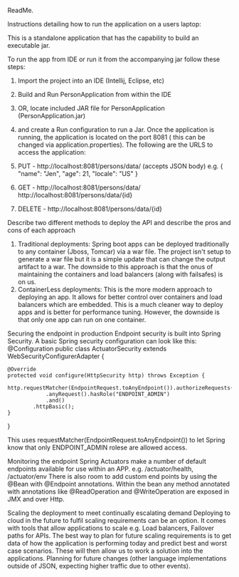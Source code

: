 ReadMe.

Instructions detailing how to run the application on a users laptop:

This is a standalone application that has the capability to build an executable jar.

To run the app from IDE or run it from the accompanying jar follow these steps:
1. Import the project into an IDE (Intellij, Eclipse, etc)
2. Build and Run PersonApplication from within the IDE
3. OR, locate included JAR file for PersonApplication (PersonApplication.jar)
4. and create a Run configuration to run a Jar.
Once the application is running, the application is located on the port 8081 ( this can be
changed via application.properties). The following are the URLS to access the application:
1. PUT - http://localhost:8081/persons/data/ (accepts JSON body)
        e.g. {
             	"name": "Jen",
             	"age": 21,
             	"locale": "US"
             }

2. GET - http://localhost:8081/persons/data/
         http://localhost:8081/persons/data/{id}
3. DELETE - http://localhost:8081/persons/data/{id}



Describe two different methods to deploy the API and describe the pros and cons of each approach
1. Traditional deployments:
    Spring boot apps can be deployed traditionally to any container (Jboss, Tomcar) via a war file. The project isn't setup
    to generate a war file but it is a simple update that can change the output artifact to a war. The downside
    to this approach is that the onus of maintaining the containers and load balancers (along with failsafes)
     is on us.
2. ContainerLess deployments:
    This is the more modern approach to deploying an app. It allows for better control over containers
    and load balancers which are embedded. This is a much cleaner way to deploy apps and is better for
     performance tuning. However, the downside is that only one app can run on one container.


Securing the endpoint in production
Endpoint security is built into Spring Security. A basic Spring security configuration can look like this:
@Configuration
public class ActuatorSecurity extends WebSecurityConfigurerAdapter {

	@Override
	protected void configure(HttpSecurity http) throws Exception {
		http.requestMatcher(EndpointRequest.toAnyEndpoint()).authorizeRequests()
				.anyRequest().hasRole("ENDPOINT_ADMIN")
				.and()
			.httpBasic();
	}

}

This uses requestMatcher(EndpointRequest.toAnyEndpoint()) to let Spring know that only ENDPOINT_ADMIN rolese
are allowed access.


Monitoring the endpoint
Spring Actuators make a number of default endpoints available for use within an APP. e.g. /actuator/health, /actuator/env
There is also room to add custom end points by using the @Bean with @Endpoint annotations. Within the bean any
method annotated with annotations like @ReadOperation and @WriteOperation are exposed in JMX and over Http.


Scaling the deployment to meet continually escalating demand
Deploying to cloud in the future to fulfil scaling requirements can be an option. It comes with tools that allow
applications to scale e.g. Load balancers, Failover paths for APIs. The best way to plan for future scaling requirements
is to get data of how the application is performing today and predict best and worst case scenarios. These will then
allow us to work a solution into the applications. Planning for future changes (other language implementations outside of JSON,
expecting higher traffic due to other events).

